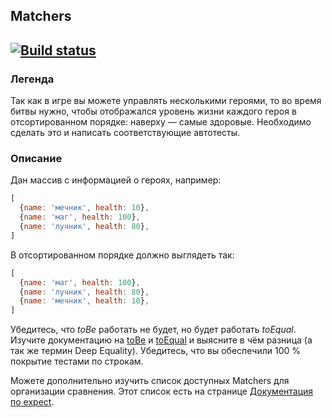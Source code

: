 ## Matchers
[![Build status](https://ci.appveyor.com/api/projects/status/0gx2n5j8xu2ktr71?svg=true)](https://ci.appveyor.com/project/Pavka16/matchers)
---
### Легенда
Так как в игре вы можете управлять несколькими героями, то во время битвы нужно, чтобы отображался уровень жизни каждого героя в отсортированном порядке: наверху — самые здоровые. Необходимо сделать это и написать соответствующие автотесты.

### Описание
Дан массив с информацией о героях, например:
``` js
[
  {name: 'мечник', health: 10},
  {name: 'маг', health: 100},
  {name: 'лучник', health: 80},
]
```
В отсортированном порядке должно выглядеть так:
```js
[
  {name: 'маг', health: 100},
  {name: 'лучник', health: 80},
  {name: 'мечник', health: 10},
]
```
Убедитесь, что *toBe* работать не будет, но будет работать *toEqual*. Изучите документацию на [toBe]() и [toEqual]() и выясните в чём разница (а так же термин Deep Equality). Убедитесь, что вы обеспечили 100 % покрытие тестами по строкам.

Можете дополнительно изучить список доступных Matchers для организации сравнения. Этот список есть на странице [Документация по expect](https://jestjs.io/ru/docs/expect).